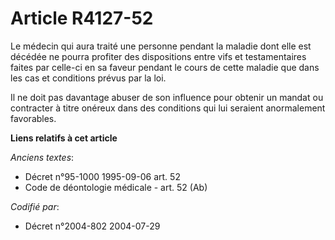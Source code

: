 # Article R4127-52

Le médecin qui aura traité une personne pendant la maladie dont elle est décédée ne pourra profiter des dispositions entre
vifs et testamentaires faites par celle-ci en sa faveur pendant le cours de cette maladie que dans les cas et conditions
prévus par la loi.

Il ne doit pas davantage abuser de son influence pour obtenir un mandat ou contracter à titre onéreux dans des conditions qui
lui seraient anormalement favorables.

**Liens relatifs à cet article**

_Anciens textes_:

  - Décret n°95-1000 1995-09-06 art. 52
  - Code de déontologie médicale - art. 52 (Ab)

_Codifié par_:

  - Décret n°2004-802 2004-07-29

